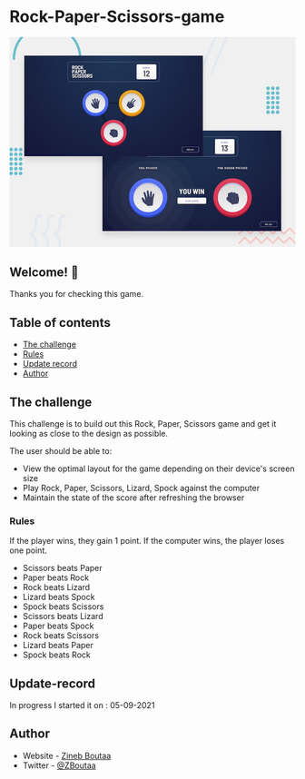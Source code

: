 ﻿# Rock-Paper-Scissors-game

![Design preview for the Rock-Paper-Scissors-game](desktop-preview.jpg)

## Welcome! 👋

Thanks you for checking this game.

## Table of contents

- [The challenge](#the-challenge)
- [Rules](#Rules)
- [Update record](#Update-record)
- [Author](#author)

## The challenge

This challenge is to build out this Rock, Paper, Scissors game and get it looking as close to the design as possible.

The user should be able to:

- View the optimal layout for the game depending on their device's screen size
- Play Rock, Paper, Scissors, Lizard, Spock against the computer
- Maintain the state of the score after refreshing the browser

### Rules

If the player wins, they gain 1 point. If the computer wins, the player loses one point.

- Scissors beats Paper
- Paper beats Rock
- Rock beats Lizard
- Lizard beats Spock
- Spock beats Scissors
- Scissors beats Lizard
- Paper beats Spock
- Rock beats Scissors
- Lizard beats Paper
- Spock beats Rock

## Update-record

In progress
I started it on : 05-09-2021

## Author

- Website - [Zineb Boutaa](https://zineb-bou.github.io/)
- Twitter - [@ZBoutaa](https://twitter.com/ZBoutaa)
